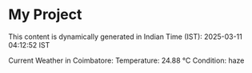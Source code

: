 # My Project

This content is dynamically generated in Indian Time (IST): 2025-03-11 04:12:52 IST


Current Weather in Coimbatore:
Temperature: 24.88 °C
Condition: haze
